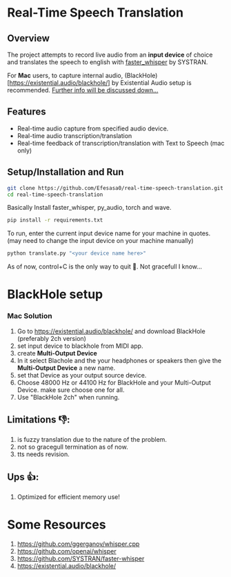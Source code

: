 # Real-Time Speech Translation

## Overview
The project attempts to record live audio from an **input device** of choice and translates the speech to english with [faster_whisper](https://github.com/SYSTRAN/faster-whisper) by SYSTRAN.

For **Mac** users, to capture internal audio, (BlackHole)[https://existential.audio/blackhole/] by Existential Audio setup is recommended. [Further info will be discussed down...](#BlackHole_Setup)

## Features
* Real-time audio capture from specified audio device.
* Real-time audio transcription/translation
* Real-time feedback of transcription/translation with Text to Speech (mac only)

## Setup/Installation and Run
```bash
git clone https://github.com/Efesasa0/real-time-speech-translation.git
cd real-time-speech-translation
```
Basically Install faster_whisper, py_audio, torch and wave.

```bash
pip install -r requirements.txt
```

To run, enter the current input device name for your machine in quotes. (may need to change the input device on your machine manually)
```bash
python translate.py "<your device name here>"
```

As of now, control+C is the only way to quit 😬. Not gracefull I know...

<h1 id="BlackHole_Setup">BlackHole setup</h1>

### Mac Solution

1. Go to https://existential.audio/blackhole/ and download BlackHole (preferably 2ch version)
2. set input device to blackhole from MIDI app.
3. create **Multi-Output Device**
4. In it select Blachole and the your headphones or speakers then give the **Multi-Output Device** a new name.
5. set that Device as your output source device.
6. Choose 48000 Hz or 44100 Hz for BlackHole and your Multi-Output Device. make sure choose one for all.
7. Use "BlackHole 2ch" when running.

## Limitations 👎:
1. is fuzzy translation due to the nature of the problem.
2. not so gracegull termination as of now.
3. tts needs revision.
## Ups 👍:
1. Optimized for efficient memory use!

# Some Resources
1. https://github.com/ggerganov/whisper.cpp
2. https://github.com/openai/whisper
3. https://github.com/SYSTRAN/faster-whisper
4. https://existential.audio/blackhole/
